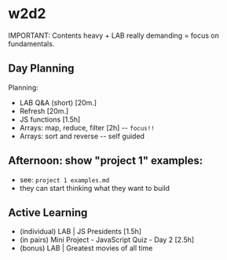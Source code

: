
# w2d2



 IMPORTANT: Contents heavy + LAB really demanding = focus on fundamentals.


## Day Planning

 
 Planning:
  - LAB Q&A (short) [20m.]
  - Refresh [20m.]
  - JS functions [1.5h]
  - Arrays: map, reduce, filter [2h] -- `focus!!`
  - Arrays: sort and reverse -- self guided




## Afternoon: show "project 1" examples:
  - see: `project 1 examples.md`
  - they can start thinking what they want to build



## Active Learning

<!-- afternoon: show some project examples -->

- (individual) LAB | JS Presidents [1.5h]
- (in pairs) Mini Project - JavaScript Quiz - Day 2 [2.5h]
- (bonus) LAB | Greatest movies of all time



